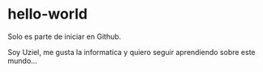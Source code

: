 # hello-world
Solo es parte de iniciar en Github.

Soy Uziel, me gusta la informatica y quiero seguir aprendiendo sobre este mundo...
